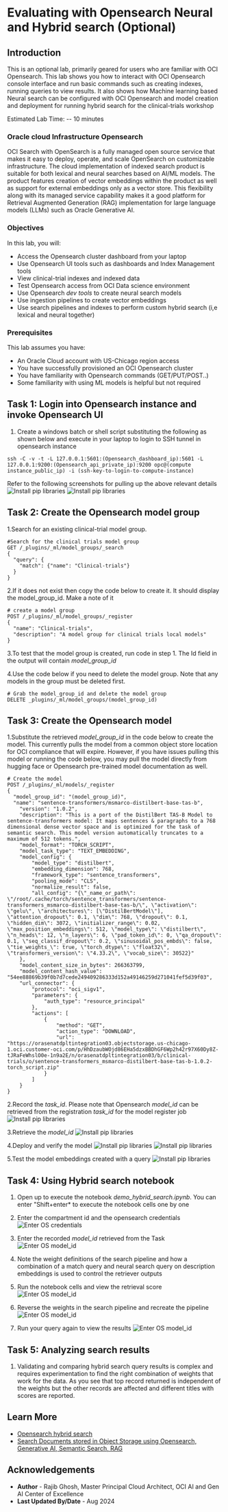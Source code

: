 # Evaluating with Opensearch Neural and Hybrid search (Optional)

## Introduction

This is an optional lab, primarily geared for users who are familiar with OCI Opensearch. This lab shows you how to interact with OCI Opensearch console interface and run basic commands such as creating indexes, running queries to view results. It also shows how Machine learning based Neural search can be configured with OCI Opensearch and model creation and deployment for running hybrid search for the clinical-trials workshop

Estimated Lab Time: -- 10 minutes

### Oracle cloud Infrastructure Opensearch

OCI Search with OpenSearch is a fully managed open source service that makes it easy to deploy, operate, and scale OpenSearch on customizable infrastructure. The cloud implementation of indexed search product is suitable for both lexical and neural searches based on AI/ML models. The product features creation of vector embeddings within the product as well as support for external embeddings only as a vector store. This flexibility along with its managed service capability makes it a good platform for Retrieval Augmented Generation (RAG) implementation for large language models (LLMs) such as Oracle Generative AI.

### Objectives

In this lab, you will:

* Access the Opensearch cluster dashboard from your laptop
* Use Opensearch UI tools such as dashboards and Index Management tools
* View clinical-trial indexes and indexed data
* Test Opensearch access from OCI Data science environment
* Use Opensearch *dev tools* to create neural search models
* Use ingestion pipelines to create vector embeddings
* Use search pipelines and indexes to perform custom hybrid search (i,e lexical and neural together)

### Prerequisites

This lab assumes you have:

* An Oracle Cloud account with US-Chicago region access
* You have successfully provisioned an OCI Opensearch cluster
* You have familiarity with Opensearch commands (GET/PUT/POST..)
* Some familiarity with using ML models is helpful but not required

## Task 1: Login into Opensearch instance and invoke Opensearch UI

1. Create a windows batch or shell script substituting the following as shown below and execute in your laptop to login to SSH tunnel in opensearch instance

```text
ssh -C -v -t -L 127.0.0.1:5601:(Opensearch_dashboard_ip):5601 -L 127.0.0.1:9200:(Opensearch_api_private_ip):9200 opc@(compute instance_public_ip) -i (ssh-key-to-login-to-compute-instance)
```

Refer to the following screenshots for pulling up the above relevant details 
  ![Install pip libraries](images/LAB6-OS-13.png)
  ![Install pip libraries](images/LAB6-COMPUTE-3.png)

## Task 2: Create the Opensearch model group

1.Search for an existing clinical-trial model group.

```text
#Search for the clinical trials model group
GET /_plugins/_ml/model_groups/_search
{
  "query": {
    "match": {"name": "Clinical-trials"}
  }
}
```

2.If it does not exist then copy the code below to create it. It should display the model_group_id. Make a note of it

```text
# create a model group 
POST /_plugins/_ml/model_groups/_register
{
  "name": "Clinical-trials",
  "description": "A model group for clinical trials local models"
}
```

3.To test that the model group is created, run code in step 1. The Id field in the output will contain *model_group_id*

4.Use the code below if you need to delete the model group. Note that any models in the group must be deleted first.

```text
# Grab the model_group_id and delete the model group
DELETE _plugins/_ml/model_groups/(model_group_id)
```

## Task 3: Create the Opensearch model

1.Substitute the retrieved *model_group_id* in the code below to create the model. This currently pulls the model from a common object store location for OCI compliance that will expire. However, if you have issues pulling this model or running the code below, you may pull the model directly from hugging face or Opensearch pre-trained model documentation as well.

```text
# Create the model
POST /_plugins/_ml/models/_register
{
  "model_group_id": "(model_group_id)",
  "name": "sentence-transformers/msmarco-distilbert-base-tas-b",
    "version": "1.0.2",
    "description": "This is a port of the DistilBert TAS-B Model to sentence-transformers model: It maps sentences & paragraphs to a 768 dimensional dense vector space and is optimized for the task of semantic search. This model version automatically truncates to a maximum of 512 tokens.",
    "model_format": "TORCH_SCRIPT",
    "model_task_type": "TEXT_EMBEDDING",
    "model_config": {
        "model_type": "distilbert",
        "embedding_dimension": 768,
        "framework_type": "sentence_transformers",
        "pooling_mode": "CLS",
        "normalize_result": false,
        "all_config": "{\"_name_or_path\": \"/root/.cache/torch/sentence_transformers/sentence-transformers_msmarco-distilbert-base-tas-b/\", \"activation\": \"gelu\", \"architectures\": [\"DistilBertModel\"], \"attention_dropout\": 0.1, \"dim\": 768, \"dropout\": 0.1, \"hidden_dim\": 3072, \"initializer_range\": 0.02, \"max_position_embeddings\": 512, \"model_type\": \"distilbert\", \"n_heads\": 12, \"n_layers\": 6, \"pad_token_id\": 0, \"qa_dropout\": 0.1, \"seq_classif_dropout\": 0.2, \"sinusoidal_pos_embds\": false, \"tie_weights_\": true, \"torch_dtype\": \"float32\", \"transformers_version\": \"4.33.2\", \"vocab_size\": 30522}"
    },
    "model_content_size_in_bytes": 266363799,
    "model_content_hash_value": "54ee88869b39f0b7d7cede249409286333d152a49146259d271041fef5d39f03",
    "url_connector": {
        "protocol": "oci_sigv1",
        "parameters": {
            "auth_type": "resource_principal"
        },
        "actions": [
            {
                "method": "GET",
                "action_type": "DOWNLOAD",
                "url": "https://orasenatdpltintegration03.objectstorage.us-chicago-1.oci.customer-oci.com/p/HhDzaubWOjd86EHa5dzxBBDhGF6Wp2h42r97X60Dy8Z-tJRaFeWhslO0e-1n9a2E/n/orasenatdpltintegration03/b/clinical-trials/o/sentence-transformers_msmarco-distilbert-base-tas-b-1.0.2-torch_script.zip"
            }
        ]
    }
}
```

2.Record the *task_id*. Please note that Opensearch *model_id* can be retrieved from the registration *task_id* for the model register job
  ![Install pip libraries](images/LAB6-OS-8.png)

3.Retrieve the *model_id*
  ![Install pip libraries](images/LAB6-OS-9.png)

4.Deploy and verify the model
  ![Install pip libraries](images/LAB6-OS-10.png)
  ![Install pip libraries](images/LAB6-OS-11.png)

5.Test the model embeddings created with a query
  ![Install pip libraries](images/LAB6-OS-12.png)

## Task 4: Using Hybrid search notebook

1. Open up to execute the notebook *demo_hybrid_search.ipynb*. You can enter "Shift+enter* to execute the notebook cells one by one

2. Enter the compartment id and the opensearch credentials
  ![Enter OS credentials](images/LAB6-NOTE-OS-1.png)

3. Enter the recorded *model_id* retrieved from the Task
  ![Enter OS model_id](images/LAB6-NOTE-OS-2.png)

4. Note the weight definitions of the search pipeline and how a combination of a match query and neural search query on description embeddings is used to control the retriever outputs

5. Run the notebook cells and view the retrieval score  
  ![Enter OS model_id](images/LAB6-NOTE-OS-3.png)

6. Reverse the weights in the search pipeline and recreate the pipeline 
  ![Enter OS model_id](images/LAB6-NOTE-OS-4.png)

7. Run your query again to view the results
  ![Enter OS model_id](images/LAB6-NOTE-OS-5.png)

## Task 5: Analyzing search results

1. Validating and comparing hybrid search query results is complex and requires experimentation to find the right combination of weights that work for the data. As you see that top record returned is independent of the weights but the other records are affected and different titles with scores are reported. 

## Learn More

* [Opensearch hybrid search](https://opensearch.org/docs/latest/search-plugins/hybrid-search/#step-4-configure-a-search-pipeline)
* [Search Documents stored in Object Storage using Opensearch, Generative AI, Semantic Search, RAG](https://apexapps.oracle.com/pls/apex/r/dbpm/livelabs/view-workshop?wid=3762)

## Acknowledgements

* **Author** - Rajib Ghosh, Master Principal Cloud Architect, OCI AI and Gen AI Center of Excellence
* **Last Updated By/Date** - Aug 2024

